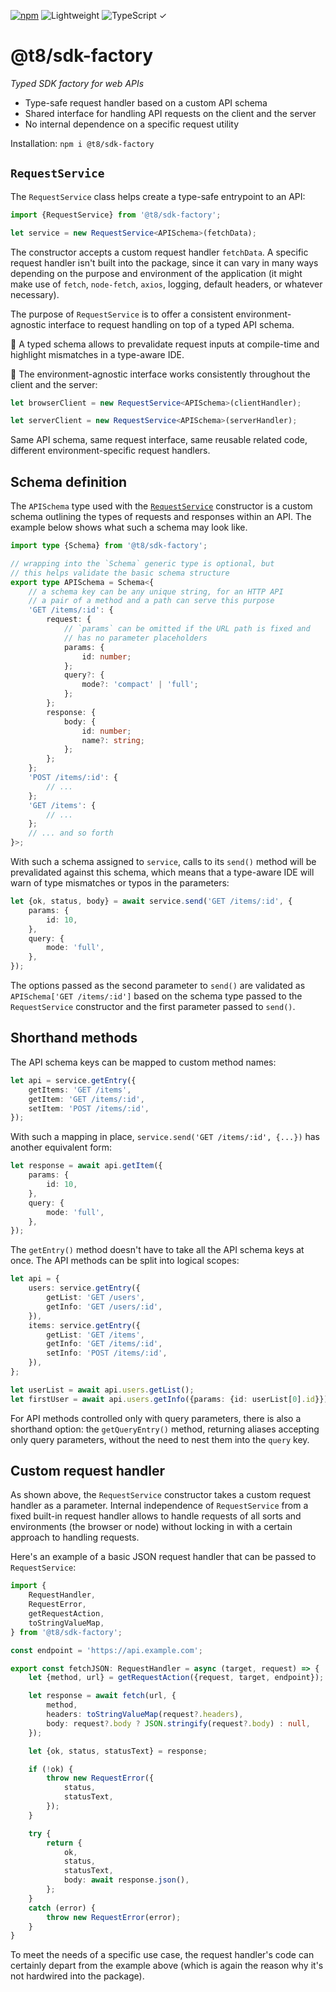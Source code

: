 [![npm](https://flat.badgen.net/npm/v/@t8/sdk-factory?labelColor=345&color=46e)](https://www.npmjs.com/package/@t8/sdk-factory) ![Lightweight](https://flat.badgen.net/bundlephobia/minzip/@t8/sdk-factory/?label=minzip&labelColor=345&color=46e) ![TypeScript ✓](https://flat.badgen.net/badge/TypeScript/✓?labelColor=345&color=345)

# @t8/sdk-factory

*Typed SDK factory for web APIs*

- Type-safe request handler based on a custom API schema
- Shared interface for handling API requests on the client and the server
- No internal dependence on a specific request utility

Installation: `npm i @t8/sdk-factory`

## `RequestService`

The `RequestService` class helps create a type-safe entrypoint to an API:

```ts
import {RequestService} from '@t8/sdk-factory';

let service = new RequestService<APISchema>(fetchData);
```

The constructor accepts a custom request handler `fetchData`. A specific request handler isn't built into the package, since it can vary in many ways depending on the purpose and environment of the application (it might make use of `fetch`, `node-fetch`, `axios`, logging, default headers, or whatever necessary).

The purpose of `RequestService` is to offer a consistent environment-agnostic interface to request handling on top of a typed API schema.

🔹 A typed schema allows to prevalidate request inputs at compile-time and highlight mismatches in a type-aware IDE.

🔹 The environment-agnostic interface works consistently throughout the client and the server:

```ts
let browserClient = new RequestService<APISchema>(clientHandler);
```

```ts
let serverClient = new RequestService<APISchema>(serverHandler);
```

Same API schema, same request interface, same reusable related code, different environment-specific request handlers.

## Schema definition

The `APISchema` type used with the [`RequestService`](#requestservice) constructor is a custom schema outlining the types of requests and responses within an API. The example below shows what such a schema may look like.

```ts
import type {Schema} from '@t8/sdk-factory';

// wrapping into the `Schema` generic type is optional, but
// this helps validate the basic schema structure
export type APISchema = Schema<{
    // a schema key can be any unique string, for an HTTP API
    // a pair of a method and a path can serve this purpose
    'GET /items/:id': {
        request: {
            // `params` can be omitted if the URL path is fixed and
            // has no parameter placeholders
            params: {
                id: number;
            };
            query?: {
                mode?: 'compact' | 'full';
            };
        };
        response: {
            body: {
                id: number;
                name?: string;
            };
        };
    };
    'POST /items/:id': {
        // ...
    };
    'GET /items': {
        // ...
    };
    // ... and so forth
}>;
```

With such a schema assigned to `service`, calls to its `send()` method will be prevalidated against this schema, which means that a type-aware IDE will warn of type mismatches or typos in the parameters:

```ts
let {ok, status, body} = await service.send('GET /items/:id', {
    params: {
        id: 10,
    },
    query: {
        mode: 'full',
    },
});
```

The options passed as the second parameter to `send()` are validated as `APISchema['GET /items/:id']` based on the schema type passed to the `RequestService` constructor and the first parameter passed to `send()`.

## Shorthand methods

The API schema keys can be mapped to custom method names:

```ts
let api = service.getEntry({
    getItems: 'GET /items',
    getItem: 'GET /items/:id',
    setItem: 'POST /items/:id',
});
```

With such a mapping in place, `service.send('GET /items/:id', {...})` has another equivalent form:

```ts
let response = await api.getItem({
    params: {
        id: 10,
    },
    query: {
        mode: 'full',
    },
});
```

The `getEntry()` method doesn't have to take all the API schema keys at once. The API methods can be split into logical scopes:

```ts
let api = {
    users: service.getEntry({
        getList: 'GET /users',
        getInfo: 'GET /users/:id',
    }),
    items: service.getEntry({
        getList: 'GET /items',
        getInfo: 'GET /items/:id',
        setInfo: 'POST /items/:id',
    }),
};

let userList = await api.users.getList();
let firstUser = await api.users.getInfo({params: {id: userList[0].id}});
```

For API methods controlled only with query parameters, there is also a shorthand option: the `getQueryEntry()` method, returning aliases accepting only query parameters, without the need to nest them into the `query` key.

## Custom request handler

As shown above, the `RequestService` constructor takes a custom request handler as a parameter. Internal independence of `RequestService` from a fixed built-in request handler allows to handle requests of all sorts and environments (the browser or node) without locking in with a certain approach to handling requests.

Here's an example of a basic JSON request handler that can be passed to `RequestService`:

```ts
import {
    RequestHandler,
    RequestError,
    getRequestAction,
    toStringValueMap,
} from '@t8/sdk-factory';

const endpoint = 'https://api.example.com';

export const fetchJSON: RequestHandler = async (target, request) => {
    let {method, url} = getRequestAction({request, target, endpoint});

    let response = await fetch(url, {
        method,
        headers: toStringValueMap(request?.headers),
        body: request?.body ? JSON.stringify(request?.body) : null,
    });

    let {ok, status, statusText} = response;

    if (!ok) {
        throw new RequestError({
            status,
            statusText,
        });
    }

    try {
        return {
            ok,
            status,
            statusText,
            body: await response.json(),
        };
    }
    catch (error) {
        throw new RequestError(error);
    }
}
```

To meet the needs of a specific use case, the request handler's code can certainly depart from the example above (which is again the reason why it's not hardwired into the package).
